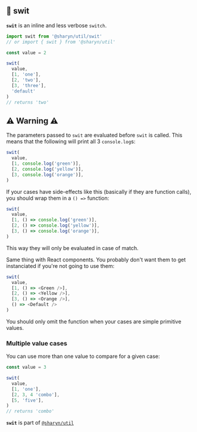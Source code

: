 ## 🌹 swit

**`swit`** is an inline and less verbose `switch`.

```js
import swit from '@sharyn/util/swit'
// or import { swit } from '@sharyn/util'

const value = 2

swit(
  value,
  [1, 'one'],
  [2, 'two'],
  [3, 'three'],
  'default'
)
// returns 'two'
```

## ⚠️ Warning ⚠️

The parameters passed to `swit` are evaluated before `swit` is called. This means that the following will print all 3 `console.log`s:

```js
swit(
  value,
  [1, console.log('green')],
  [2, console.log('yellow')],
  [3, console.log('orange')],
)
```

If your cases have side-effects like this (basically if they are function calls), you should wrap them in a `() =>` function:

```js
swit(
  value,
  [1, () => console.log('green')],
  [2, () => console.log('yellow')],
  [3, () => console.log('orange')],
)
```

This way they will only be evaluated in case of match.

Same thing with React components. You probably don't want them to get instanciated if you're not going to use them:

```js
swit(
  value,
  [1, () => <Green />],
  [2, () => <Yellow />],
  [3, () => <Orange />],
  () => <Default />
)
```

You should only omit the function when your cases are simple primitive values.

### Multiple value cases

You can use more than one value to compare for a given case:

```js
const value = 3

swit(
  value,
  [1, 'one'],
  [2, 3, 4 'combo'],
  [5, 'five'],
)
// returns 'combo'
```

**`swit`** is part of [`@sharyn/util`](https://github.com/sharynjs/sharyn-util/blob/master/README.md)
